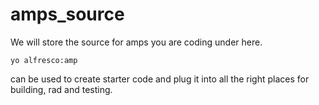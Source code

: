 amps_source
===========

We will store the source for amps you are coding under here.

    yo alfresco:amp

can be used to create starter code and plug it into all the right places
for building, rad and testing.
